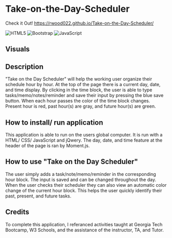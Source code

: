 # Take-on-the-Day-Scheduler

Check it Out! https://rwood022.github.io/Take-on-the-Day-Scheduler/

![HTML5](https://img.shields.io/badge/html5-%23E34F26.svg?style=for-the-badge&logo=html5&logoColor=white)	![Bootstrap](https://img.shields.io/badge/bootstrap-%23563D7C.svg?style=for-the-badge&logo=bootstrap&logoColor=white) ![JavaScript](https://img.shields.io/badge/javascript-%23323330.svg?style=for-the-badge&logo=javascript&logoColor=%23F7DF1E)

## Visuals

## Description
"Take on the Day Scheduler" will help the working user organize their schedule hour by hour. At the top of the page there is a current day, date, and time display. By clicking in the time block, the user is able to type tasks/memo/notes/reminder and save their input by pressing the blue save button. When each hour passes the color of the time block changes. Present hour is red, past hour(s) are gray, and future hour(s) are green. 

## How to install/ run application 
This application is able to run on the users global computer. It is run with a HTML/ CSS/ JavaScript and jQwery. The day, date, and time feature at the header of the page is ran by Moment.js.

## How to use "Take on the Day Scheduler"
The user simply adds a task/note/memo/reminder in the corresponding hour block. The input is saved and can be changed throughout the day. When the user checks their scheduler they can also view an automatic color change of the current hour block. This helps the user quickly identify their past, present, and future tasks. 

## Credits
To complete this application, I referanced activities taught at Georgia Tech Bootcamp, W3 Schools, and the assistance of the instructor, TA, and Tutor. 
